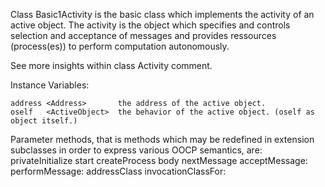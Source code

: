 Class Basic1Activity is the basic class which implements the activity of an active object.
The activity is the object which specifies and controls selection and acceptance of messages and provides ressources (process(es)) to perform computation autonomously.

See more insights within class Activity comment.

Instance Variables:

	address	<Address>		the address of the active object.
	oself	<ActiveObject>	the behavior of the active object. (oself as object itself.)

Parameter methods, that is methods which may be redefined in extension subclasses in order to express various OOCP semantics, are:
	privateInitialize
	start
	createProcess
	body
	nextMessage
	acceptMessage:
	performMessage:
	addressClass
	invocationClassFor: